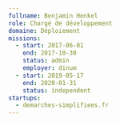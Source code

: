 ```yaml
---
fullname: Benjamin Henkel
role: Chargé de développement
domaine: Déploiement
missions:
  - start: 2017-06-01
    end: 2017-10-30
    status: admin
    employer: dinum
  - start: 2019-05-17
    end: 2020-01-31
    status: independent
startups:
  - demarches-simplifiees.fr
---
```

